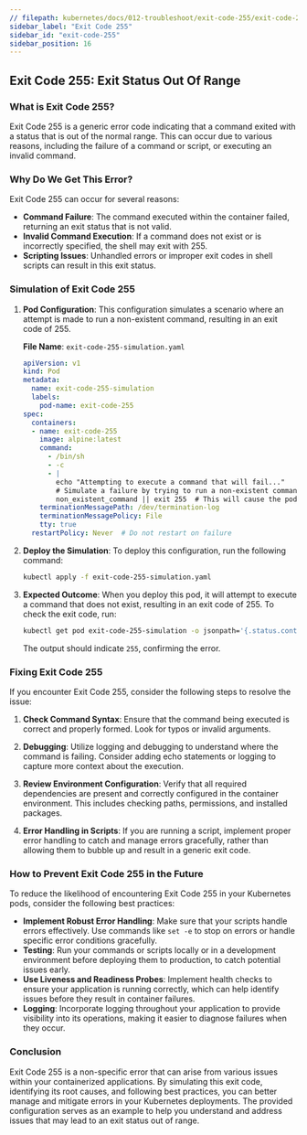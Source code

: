 ```yaml
---
// filepath: kubernetes/docs/012-troubleshoot/exit-code-255/exit-code-255.md
sidebar_label: "Exit Code 255"
sidebar_id: "exit-code-255"
sidebar_position: 16
---
```


## Exit Code 255: Exit Status Out Of Range

### What is Exit Code 255?
Exit Code 255 is a generic error code indicating that a command exited with a status that is out of the normal range. This can occur due to various reasons, including the failure of a command or script, or executing an invalid command.

### Why Do We Get This Error?
Exit Code 255 can occur for several reasons:

- **Command Failure**: The command executed within the container failed, returning an exit status that is not valid.
- **Invalid Command Execution**: If a command does not exist or is incorrectly specified, the shell may exit with 255.
- **Scripting Issues**: Unhandled errors or improper exit codes in shell scripts can result in this exit status.

### Simulation of Exit Code 255

1. **Pod Configuration**:
   This configuration simulates a scenario where an attempt is made to run a non-existent command, resulting in an exit code of 255.

   **File Name**: `exit-code-255-simulation.yaml`

   ```yaml
   apiVersion: v1
   kind: Pod
   metadata:
     name: exit-code-255-simulation
     labels:
       pod-name: exit-code-255
   spec:
     containers:
     - name: exit-code-255
       image: alpine:latest
       command:
         - /bin/sh
         - -c
         - |
           echo "Attempting to execute a command that will fail..."
           # Simulate a failure by trying to run a non-existent command
           non_existent_command || exit 255  # This will cause the pod to exit with code 255
       terminationMessagePath: /dev/termination-log
       terminationMessagePolicy: File
       tty: true
     restartPolicy: Never  # Do not restart on failure
   ```

2. **Deploy the Simulation**:
   To deploy this configuration, run the following command:
   ```bash
   kubectl apply -f exit-code-255-simulation.yaml
   ```

3. **Expected Outcome**:
   When you deploy this pod, it will attempt to execute a command that does not exist, resulting in an exit code of 255. To check the exit code, run:
   ```bash
   kubectl get pod exit-code-255-simulation -o jsonpath='{.status.containerStatuses[0].state.terminated.exitCode}'
   ```
   The output should indicate `255`, confirming the error.

### Fixing Exit Code 255

If you encounter Exit Code 255, consider the following steps to resolve the issue:

1. **Check Command Syntax**:
   Ensure that the command being executed is correct and properly formed. Look for typos or invalid arguments.

2. **Debugging**:
   Utilize logging and debugging to understand where the command is failing. Consider adding echo statements or logging to capture more context about the execution.

3. **Review Environment Configuration**:
   Verify that all required dependencies are present and correctly configured in the container environment. This includes checking paths, permissions, and installed packages.

4. **Error Handling in Scripts**:
   If you are running a script, implement proper error handling to catch and manage errors gracefully, rather than allowing them to bubble up and result in a generic exit code.

### How to Prevent Exit Code 255 in the Future

To reduce the likelihood of encountering Exit Code 255 in your Kubernetes pods, consider the following best practices:

- **Implement Robust Error Handling**: Make sure that your scripts handle errors effectively. Use commands like `set -e` to stop on errors or handle specific error conditions gracefully.
- **Testing**: Run your commands or scripts locally or in a development environment before deploying them to production, to catch potential issues early.
- **Use Liveness and Readiness Probes**: Implement health checks to ensure your application is running correctly, which can help identify issues before they result in container failures.
- **Logging**: Incorporate logging throughout your application to provide visibility into its operations, making it easier to diagnose failures when they occur.

### Conclusion
Exit Code 255 is a non-specific error that can arise from various issues within your containerized applications. By simulating this exit code, identifying its root causes, and following best practices, you can better manage and mitigate errors in your Kubernetes deployments. The provided configuration serves as an example to help you understand and address issues that may lead to an exit status out of range.